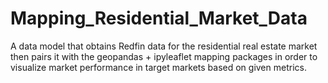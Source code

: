 # Mapping_Residential_Market_Data
A data model that obtains Redfin data for the residential real estate market then pairs it with the geopandas + ipyleaflet mapping packages in order to visualize market performance in target markets based on given metrics.
